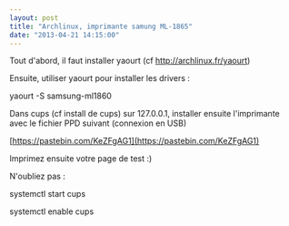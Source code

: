 ```yaml
---
layout: post
title: "Archlinux, imprimante samung ML-1865"
date: "2013-04-21 14:15:00"
---
```

Tout d'abord, il faut installer yaourt (cf http://archlinux.fr/yaourt)

Ensuite, utiliser yaourt pour installer les drivers :

yaourt -S samsung-ml1860

Dans cups (cf install de cups) sur 127.0.0.1, installer ensuite l'imprimante avec le fichier PPD suivant (connexion en USB)

[https://pastebin.com/KeZFgAG1](https://pastebin.com/KeZFgAG1)

Imprimez ensuite votre page de test :)

N'oubliez pas :

systemctl start cups

systemctl enable cups
